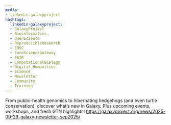 ```yaml
---
media:
- linkedin-galaxyproject
hashtags:
  linkedin-galaxyproject:
  - GalaxyProject
  - Bioinformatics
  - OpenScience
  - ReproducibleResearch
  - EOSC
  - EuroScienceGateway
  - FAIR
  - ComputationalBiology
  - Digital_Humanities
  - Science
  - Newsletter
  - Community
  - Training
---
```

From public-health genomics to hibernating hedgehogs (and even turtle conservation), discover what’s new in Galaxy. Plus upcoming events, workshops, and fresh GTN highlights!
https://galaxyproject.org/news/2025-09-29-galaxy-newsletter-sep2025/